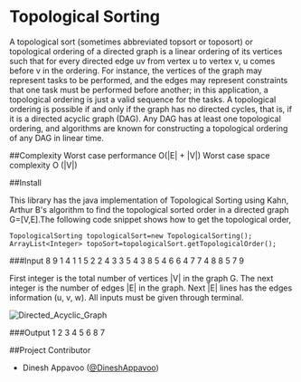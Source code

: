 Topological Sorting
=========

A topological sort (sometimes abbreviated topsort or toposort) or topological ordering of a directed graph is a linear ordering 
of its vertices such that for every directed edge uv from vertex u to vertex v, u comes before v in the ordering. For instance, 
the vertices of the graph may represent tasks to be performed, and the edges may represent constraints that one task must be performed 
before another; in this application, a topological ordering is just a valid sequence for the tasks. A topological ordering is possible 
if and only if the graph has no directed cycles, that is, if it is a directed acyclic graph (DAG). Any DAG has at least one topological 
ordering, and algorithms are known for constructing a topological ordering of any DAG in linear time.

##Complexity
	  Worst case performance  O(|E| + |V|)
	  Worst case space complexity O (|V|)

##Install

This library has the java implementation of Topological Sorting using Kahn, Arthur B's algorithm to find the topological sorted order in a directed graph G=[V,E].The 
following code snippet shows how to get the topological order,

    TopologicalSorting topologicalSort=new TopologicalSorting();
	ArrayList<Integer> topoSort=topologicalSort.getTopologicalOrder();

###Input
	8 9
	1 4 1
	1 5 2
	2 4 3
	3 5 4
	3 8 5
	4 6 6
	4 7 7
	4 8 8
	5 7 9

First integer is the total number of vertices |V| in the graph G. The next integer is the number of edges |E| in the graph.
Next |E| lines has the edges information (u, v, w). All inputs must be given through terminal.

![Directed_Acyclic_Graph ](https://github.com/dineshappavoo/TopologicalSorting/blob/master/src/images/Directed_acyclic_graph.png)

###Output
	 1 2 3 4 5 6 8 7
  
##Project Contributor

* Dinesh Appavoo ([@DineshAppavoo](https://twitter.com/DineshAppavoo))
